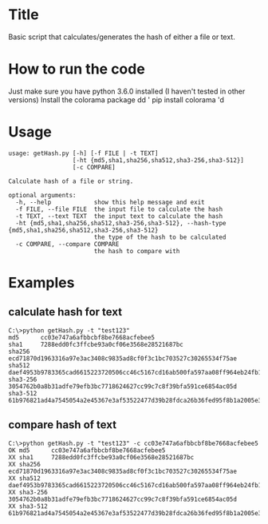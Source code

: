 # Title

Basic script that calculates/generates the hash of either a file or text.

# How to run the code

Just make sure you have python 3.6.0 installed (I haven't tested in other versions)
Install the colorama package
dd
'
pip install colorama
'd

# Usage

```
usage: getHash.py [-h] [-f FILE | -t TEXT]
                  [-ht {md5,sha1,sha256,sha512,sha3-256,sha3-512}]
                  [-c COMPARE]

Calculate hash of a file or string.

optional arguments:
  -h, --help            show this help message and exit
  -f FILE, --file FILE  the input file to calculate the hash
  -t TEXT, --text TEXT  the input text to calculate the hash
  -ht {md5,sha1,sha256,sha512,sha3-256,sha3-512}, --hash-type {md5,sha1,sha256,sha512,sha3-256,sha3-512}
                        the type of the hash to be calculated
  -c COMPARE, --compare COMPARE
                        the hash to compare with
```

# Examples

## calculate hash for text
```
C:\>python getHash.py -t "test123"
md5      cc03e747a6afbbcbf8be7668acfebee5
sha1     7288edd0fc3ffcbe93a0cf06e3568e28521687bc
sha256   ecd71870d1963316a97e3ac3408c9835ad8cf0f3c1bc703527c30265534f75ae
sha512   daef4953b9783365cad6615223720506cc46c5167cd16ab500fa597aa08ff964eb24fb19687f34d7665f778fcb6c5358fc0a5b81e1662cf90f73a2671c53f991
sha3-256 3054762b0a8b31adfe79efb3bc7718624627cc99c7c8f39bfa591ce6854ac05d
sha3-512 61b976821ad4a7545054a2e45367e3af53522477d39b28fdca26b36fed95f8b1a2005e3188b682a74f9e772aa3cb7201fcb6d01ce6cb2cdf720690fd26d5bb1e
```
## compare hash of text
```
C:\>python getHash.py -t "test123" -c cc03e747a6afbbcbf8be7668acfebee5
OK md5      cc03e747a6afbbcbf8be7668acfebee5
XX sha1     7288edd0fc3ffcbe93a0cf06e3568e28521687bc
XX sha256   ecd71870d1963316a97e3ac3408c9835ad8cf0f3c1bc703527c30265534f75ae
XX sha512   daef4953b9783365cad6615223720506cc46c5167cd16ab500fa597aa08ff964eb24fb19687f34d7665f778fcb6c5358fc0a5b81e1662cf90f73a2671c53f991
XX sha3-256 3054762b0a8b31adfe79efb3bc7718624627cc99c7c8f39bfa591ce6854ac05d
XX sha3-512 61b976821ad4a7545054a2e45367e3af53522477d39b28fdca26b36fed95f8b1a2005e3188b682a74f9e772aa3cb7201fcb6d01ce6cb2cdf720690fd26d5bb1e
```
